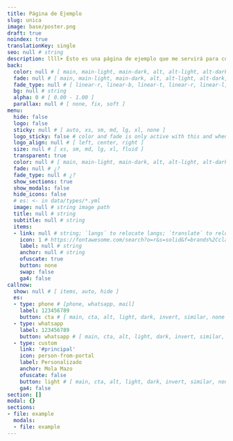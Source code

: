 ```yaml
---
title: Página de Ejemplo
slug: unica
image: base/poster.png
draft: true
noindex: true
translationKey: single
seo: null # string
description: llll➤ Ésto es una página de ejemplo que me servirá para copiar y pegar valores ✅ by lorensansol.
back:
  color: null # [ main, main-light, main-dark, alt, alt-light, alt-dark, cta, cta-light, cta-dark, white, light, gray, dark, black, invert, similar ]
  fade: null # [ main, main-light, main-dark, alt, alt-light, alt-dark, cta, cta-light, cta-dark, white, light, gray, dark, black, invert, similar ]
  fade_type: null # [ linear-r, linear-b, linear-t, linear-r, linear-l, linear-tr, linear-br, linear-tl, linear-bl, circle, circle-alt, radial, radial-alt ]
  bg: null # string
  alpha: 0 # [ 0.00 - 1.00 ]
  parallax: null # [ none, fix, soft ]
menu:
  hide: false
  logo: false
  sticky: null # [ auto, xs, sm, md, lg, xl, none ]
  logo_sticky: false # color and fade is only active with this and when screen < sticky
  logo_align: null # [ left, center, right ]
  size: null # [ xs, sm, md, lg, xl, fluid ]
  transparent: true
  color: null # [ main, main-light, main-dark, alt, alt-light, alt-dark, cta, cta-light, cta-dark, white, light, gray, dark, black, invert, similar ]
  fade: null # ¿?
  fade_type: null # ¿?
  show_sections: true
  show_modals: false
  hide_icons: false
  # es: <- in data/types/*.yml
  image: null # string image path
  title: null # string
  subtitle: null # string
  items:
  - link: null # string; `langs` to relocate langs; `translate` to relocate translate
    icon: 1 # https://fontawesome.com/search?o=r&s=solid&f=brands%2Cclassic
    label: null # string
    anchor: null # string
    ofuscate: true
    button: none
    swap: false
    ga4: false
callnow:
  show: null # [ items, auto, hide ]
  es:
  - type: phone # [phone, whatsapp, mail]
    label: 123456789
    button: cta # [ main, cta, alt, light, dark, invert, similar, none ]
  - type: whatsapp
    label: 123456789
    button: whatsapp # [ main, cta, alt, light, dark, invert, similar, none ]
  - type: custom
    link: '#principal'
    icon: person-from-portal
    label: Personalizado
    anchor: Mola Mazo
    ofuscate: false
    button: light # [ main, cta, alt, light, dark, invert, similar, none ]
    ga4: false
section: []
modal: {}
sections:
- file: example
  modals:
  - file: example
---
```

